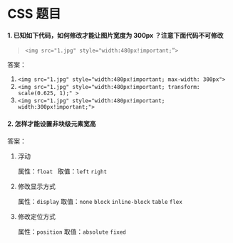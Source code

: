 # CSS 题目

#### 1. 已知如下代码，如何修改才能让图片宽度为 300px ？注意下面代码不可修改

> `<img src="1.jpg" style="width:480px!important;”>`

答案：

1. `<img src="1.jpg" style="width:480px!important; max-width: 300px">`
2. `<img src="1.jpg" style="width:480px!important; transform: scale(0.625, 1);" >`
3. `<img src="1.jpg" style="width:480px!important; width:300px!important;">`

#### 2. 怎样才能设置非块级元素宽高

答案：

1. 浮动

   属性：`float `  取值：`left` `right` 

2. 修改显示方式

   属性：`display`  取值：`none` `block` `inline-block` `table` `flex`

3. 修改定位方式

   属性：`position`  取值：`absolute`  `fixed`
